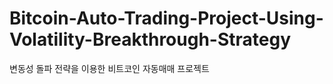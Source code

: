# Bitcoin-Auto-Trading-Project-Using-Volatility-Breakthrough-Strategy

변동성 돌파 전략을 이용한 비트코인 자동매매 프로젝트
